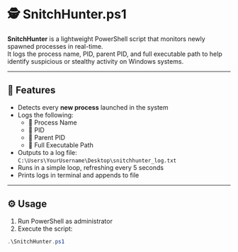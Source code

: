 # 🕵️ SnitchHunter.ps1

**SnitchHunter** is a lightweight PowerShell script that monitors newly spawned processes in real-time.  
It logs the process name, PID, parent PID, and full executable path to help identify suspicious or stealthy activity on Windows systems.

---

## 🔧 Features

- Detects every **new process** launched in the system
- Logs the following:
  - 🔹 Process Name  
  - 🔹 PID  
  - 🔹 Parent PID  
  - 🔹 Full Executable Path
- Outputs to a log file:  
  `C:\Users\YourUsername\Desktop\snitchhunter_log.txt`
- Runs in a simple loop, refreshing every 5 seconds
- Prints logs in terminal and appends to file

---

## ⚙️ Usage

1. Run PowerShell as administrator  
2. Execute the script:

```powershell
.\SnitchHunter.ps1
